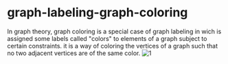 # graph-labeling-graph-coloring
In graph theory, graph coloring is a special case of graph labeling in wich  is  assigned some labels  called "colors" to elements of a graph subject to certain constraints. it is a way of coloring the vertices of a graph such that no two adjacent vertices are of the same color.
![1](https://user-images.githubusercontent.com/112122901/193430483-8c0ab6c5-5aaa-41a5-a87d-3e61905df908.png)
